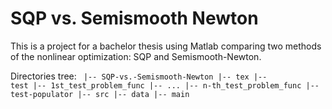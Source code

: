 # SQP vs. Semismooth Newton

This is a project for a bachelor thesis using Matlab
comparing two methods of the nonlinear optimization:
SQP and Semismooth-Newton.

Directories tree:
<code>
 |-- SQP-vs.-Semismooth-Newton
       |-- tex
       |-- test
             |-- 1st_test_problem_func
             |-- ...
             |-- n-th_test_problem_func
             |-- test-populator
                   |-- src
                         |-- data
                         |-- main
</code>